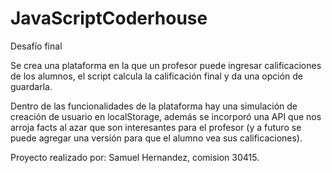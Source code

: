 # JavaScriptCoderhouse
Desafío final

Se crea una plataforma en la que un profesor puede ingresar calificaciones de los alumnos, el script calcula la calificación final y da una opción de guardarla.

Dentro de las funcionalidades de la plataforma hay una simulación de creación de usuario en localStorage, además se incorporó una API que nos arroja facts al azar que
son interesantes para el profesor (y a futuro se puede agregar una versión para que el alumno vea sus calificaciones).

Proyecto realizado por: Samuel Hernandez, comision 30415.
